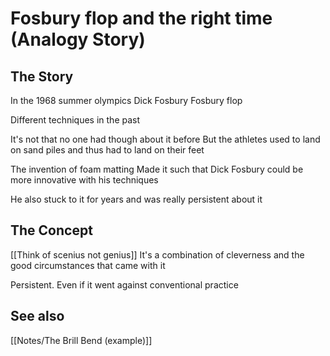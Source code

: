 # Fosbury flop and the right time (Analogy Story)

## The Story

In the 1968 summer olympics
Dick Fosbury
Fosbury flop

Different techniques in the past

It's not that no one had though about it before
But the athletes used to land on sand piles
and thus had to land on their feet

The invention of foam matting
Made it such that Dick Fosbury could be more innovative with his techniques

He also stuck to it for years
and was really persistent about it

## The Concept

[[Think of scenius not genius]]
It's a combination of cleverness
and the good circumstances that came with it

Persistent.
Even if it went against conventional practice

## See also
[[Notes/The Brill Bend (example)]]